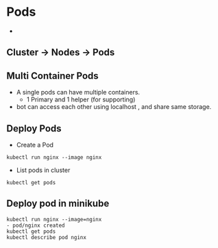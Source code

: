 # Pods
- 

## Cluster -> Nodes -> Pods


## Multi Container Pods
- A single pods can have multiple containers. 
  - 1 Primary and 1 helper (for supporting)
- bot can access each other using localhost , and share same storage.


## Deploy Pods
- Create a Pod
```shell
kubectl run nginx --image nginx
```
- List pods in cluster

```
kubectl get pods
```


## Deploy pod in minikube

```
kubectl run nginx --image=nginx
- pod/nginx created
kubectl get pods
kubectl describe pod nginx
```
